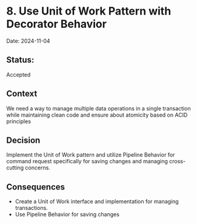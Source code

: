 # 8. Use Unit of Work Pattern with Decorator Behavior

Date: 2024-11-04

## Status:  

Accepted

## Context

We need a way to manage multiple data operations in a single transaction while maintaining clean code and ensure about atomicity based on ACID principles

## Decision

Implement the Unit of Work pattern and utilize Pipeline Behavior for command request specifically for saving changes and managing cross-cutting concerns.

## Consequences

- Create a Unit of Work interface and implementation for managing transactions.
- Use Pipeline Behavior for saving changes
